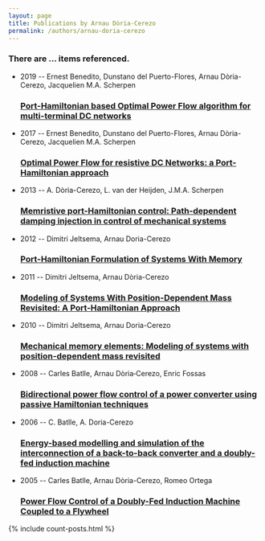 ```yaml
---
layout: page
title: Publications by Arnau Dòria-Cerezo
permalink: /authors/arnau-doria-cerezo
---
```


<h3 id="number-posts">There are ... items referenced.</h3>
<ul class="post-list">
<li><span class='post-meta'>2019 -- Ernest Benedito, Dunstano del Puerto-Flores, Arnau Dòria-Cerezo, Jacquelien M.A. Scherpen</span><h3><a class='post-link' href="{{ site.baseurl }}/port-hamiltonian-based-optimal-power-flow-algorithm-for-multi-terminal-dc-networks">Port-Hamiltonian based Optimal Power Flow algorithm for multi-terminal DC networks</a></h3></li>
<li><span class='post-meta'>2017 -- Ernest Benedito, Dunstano del Puerto-Flores, Arnau Dòria-Cerezo, Jacquelien M.A. Scherpen</span><h3><a class='post-link' href="{{ site.baseurl }}/optimal-power-flow-for-resistive-dc-networks-a-port-hamiltonian-approach">Optimal Power Flow for resistive DC Networks: a Port-Hamiltonian approach</a></h3></li>
<li><span class='post-meta'>2013 -- A. Dòria-Cerezo, L. van der Heijden, J.M.A. Scherpen</span><h3><a class='post-link' href="{{ site.baseurl }}/memristive-port-hamiltonian-control-path-dependent-damping-injection-in-control-of-mechanical-systems">Memristive port-Hamiltonian control: Path-dependent damping injection in control of mechanical systems</a></h3></li>
<li><span class='post-meta'>2012 -- Dimitri Jeltsema, Arnau Doria-Cerezo</span><h3><a class='post-link' href="{{ site.baseurl }}/port-hamiltonian-formulation-of-systems-with-memory">Port-Hamiltonian Formulation of Systems With Memory</a></h3></li>
<li><span class='post-meta'>2011 -- Dimitri Jeltsema, Arnau Dòria-Cerezo</span><h3><a class='post-link' href="{{ site.baseurl }}/modeling-of-systems-with-position-dependent-mass-revisited-a-port-hamiltonian-approach">Modeling of Systems With Position-Dependent Mass Revisited: A Port-Hamiltonian Approach</a></h3></li>
<li><span class='post-meta'>2010 -- Dimitri Jeltsema, Arnau Doria-Cerezo</span><h3><a class='post-link' href="{{ site.baseurl }}/mechanical-memory-elements-modeling-of-systems-with-position-dependent-mass-revisited">Mechanical memory elements: Modeling of systems with position-dependent mass revisited</a></h3></li>
<li><span class='post-meta'>2008 -- Carles Batlle, Arnau Dòria‐Cerezo, Enric Fossas</span><h3><a class='post-link' href="{{ site.baseurl }}/bidirectional-power-flow-control-of-a-power-converter-using-passive-hamiltonian-techniques">Bidirectional power flow control of a power converter using passive Hamiltonian techniques</a></h3></li>
<li><span class='post-meta'>2006 -- C. Batlle, A. Doria-Cerezo</span><h3><a class='post-link' href="{{ site.baseurl }}/energy-based-modelling-and-simulation-of-the-interconnection-of-a-back-to-back-converter-and-a-doubly-fed-induction-machine">Energy-based modelling and simulation of the interconnection of a back-to-back converter and a doubly-fed induction machine</a></h3></li>
<li><span class='post-meta'>2005 -- Carles Batlle, Arnau Dòria-Cerezo, Romeo Ortega</span><h3><a class='post-link' href="{{ site.baseurl }}/power-flow-control-of-a-doubly-fed-induction-machine-coupled-to-a-flywheel">Power Flow Control of a Doubly-Fed Induction Machine Coupled to a Flywheel</a></h3></li>

</ul>
{% include count-posts.html %}
